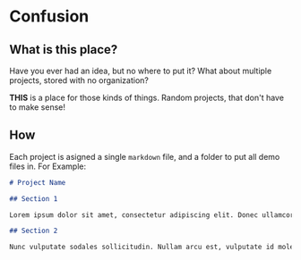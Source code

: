 # Confusion

## What is this place?

Have you ever had an idea, but no where to put it? What about multiple projects, stored with no organization?

**THIS** is a place for those kinds of things. Random projects, that don't have to make sense!

## How

Each project is asigned a single `markdown` file, and a folder to put all demo files in.
For Example:

```md
# Project Name

## Section 1

Lorem ipsum dolor sit amet, consectetur adipiscing elit. Donec ullamcorper metus ac nunc rhoncus, et fermentum magna venenatis. Nulla lobortis tincidunt mauris, a tempus augue malesuada eget. Mauris elementum varius nibh rutrum sagittis. Nulla lacinia ac neque eget sollicitudin. Proin ullamcorper tristique felis, eu finibus erat malesuada quis. Maecenas imperdiet sed lorem eget mollis. Donec at neque sit amet neque elementum euismod venenatis eu urna. Integer eu fringilla lacus. Etiam quis nisi nibh. Donec id elementum lacus. Curabitur vulputate sapien nec augue vestibulum suscipit ut sed justo. Quisque blandit volutpat tempus.

## Section 2

Nunc vulputate sodales sollicitudin. Nullam arcu est, vulputate id molestie quis, tempor in elit. Duis facilisis, leo at pellentesque feugiat, libero est consectetur ante, ut suscipit arcu nisl condimentum dui. Pellentesque eu orci id orci aliquam lobortis. Mauris sit amet velit vel tortor consequat ornare et et tellus. Etiam tortor sem, congue sed facilisis nec, eleifend id quam. Sed pellentesque pretium neque eu faucibus. Proin a tincidunt massa.

```

